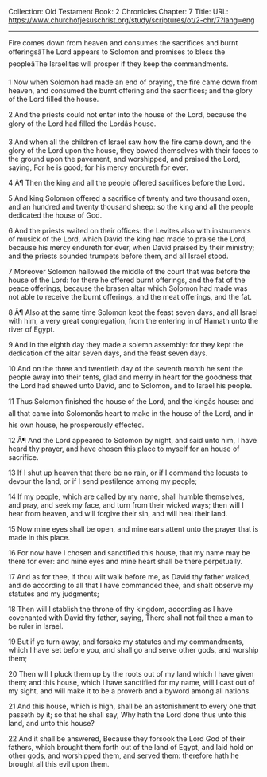 Collection: Old Testament
Book: 2 Chronicles
Chapter: 7
Title: 
URL: https://www.churchofjesuschrist.org/study/scriptures/ot/2-chr/7?lang=eng

---

Fire comes down from heaven and consumes the sacrifices and burnt offeringsâThe Lord appears to Solomon and promises to bless the peopleâThe Israelites will prosper if they keep the commandments.

1 Now when Solomon had made an end of praying, the fire came down from heaven, and consumed the burnt offering and the sacrifices; and the glory of the Lord filled the house.

2 And the priests could not enter into the house of the Lord, because the glory of the Lord had filled the Lordâs house.

3 And when all the children of Israel saw how the fire came down, and the glory of the Lord upon the house, they bowed themselves with their faces to the ground upon the pavement, and worshipped, and praised the Lord, saying, For he is good; for his mercy endureth for ever.

4 Â¶ Then the king and all the people offered sacrifices before the Lord.

5 And king Solomon offered a sacrifice of twenty and two thousand oxen, and an hundred and twenty thousand sheep: so the king and all the people dedicated the house of God.

6 And the priests waited on their offices: the Levites also with instruments of musick of the Lord, which David the king had made to praise the Lord, because his mercy endureth for ever, when David praised by their ministry; and the priests sounded trumpets before them, and all Israel stood.

7 Moreover Solomon hallowed the middle of the court that was before the house of the Lord: for there he offered burnt offerings, and the fat of the peace offerings, because the brasen altar which Solomon had made was not able to receive the burnt offerings, and the meat offerings, and the fat.

8 Â¶ Also at the same time Solomon kept the feast seven days, and all Israel with him, a very great congregation, from the entering in of Hamath unto the river of Egypt.

9 And in the eighth day they made a solemn assembly: for they kept the dedication of the altar seven days, and the feast seven days.

10 And on the three and twentieth day of the seventh month he sent the people away into their tents, glad and merry in heart for the goodness that the Lord had shewed unto David, and to Solomon, and to Israel his people.

11 Thus Solomon finished the house of the Lord, and the kingâs house: and all that came into Solomonâs heart to make in the house of the Lord, and in his own house, he prosperously effected.

12 Â¶ And the Lord appeared to Solomon by night, and said unto him, I have heard thy prayer, and have chosen this place to myself for an house of sacrifice.

13 If I shut up heaven that there be no rain, or if I command the locusts to devour the land, or if I send pestilence among my people;

14 If my people, which are called by my name, shall humble themselves, and pray, and seek my face, and turn from their wicked ways; then will I hear from heaven, and will forgive their sin, and will heal their land.

15 Now mine eyes shall be open, and mine ears attent unto the prayer that is made in this place.

16 For now have I chosen and sanctified this house, that my name may be there for ever: and mine eyes and mine heart shall be there perpetually.

17 And as for thee, if thou wilt walk before me, as David thy father walked, and do according to all that I have commanded thee, and shalt observe my statutes and my judgments;

18 Then will I stablish the throne of thy kingdom, according as I have covenanted with David thy father, saying, There shall not fail thee a man to be ruler in Israel.

19 But if ye turn away, and forsake my statutes and my commandments, which I have set before you, and shall go and serve other gods, and worship them;

20 Then will I pluck them up by the roots out of my land which I have given them; and this house, which I have sanctified for my name, will I cast out of my sight, and will make it to be a proverb and a byword among all nations.

21 And this house, which is high, shall be an astonishment to every one that passeth by it; so that he shall say, Why hath the Lord done thus unto this land, and unto this house?

22 And it shall be answered, Because they forsook the Lord God of their fathers, which brought them forth out of the land of Egypt, and laid hold on other gods, and worshipped them, and served them: therefore hath he brought all this evil upon them.
